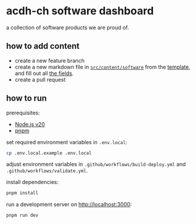 # acdh-ch software dashboard

a collection of software products we are proud of.

## how to add content

- create a new feature branch
- create a new markdown file in [`src/content/software`](src/content/software) from the
  [template](src/content/software/_template.md), and fill out all
  [the fields](src/content/config.ts).
- create a pull request

## how to run

prerequisites:

- [Node.js v20](https://nodejs.org/en/download)
- [pnpm](https://pnpm.io/installation)

set required environment variables in `.env.local`:

```bash
cp .env.local.example .env.local
```

adjust environment variables in `.github/workflows/build-deploy.yml` and
`.github/workflows/validate.yml`.

install dependencies:

```bash
pnpm install
```

run a development server on [http://localhost:3000](http://localhost:3000):

```bash
pnpm run dev
```
